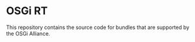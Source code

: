 # OSGi RT
This repository contains the source code for bundles that are supported
by the OSGi Alliance. 


